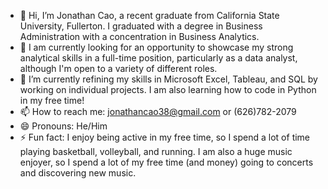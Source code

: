 - 👋 Hi, I’m Jonathan Cao, a recent graduate from California State University, Fullerton. I graduated with a degree in Business Administration with a concentration in Business Analytics.
- 👀 I am currently looking for an opportunity to showcase my strong analytical skills in a full-time position, particularly as a data analyst, although I'm open to a variety of different roles.
- 🌱 I’m currently refining my skills in Microsoft Excel, Tableau, and SQL by working on individual projects. I am also learning how to code in Python in my free time!
- 📫 How to reach me: jonathancao38@gmail.com or (626)782-2079
- 😄 Pronouns: He/Him
- ⚡ Fun fact: I enjoy being active in my free time, so I spend a lot of time playing basketball, volleyball, and running. I am also a huge music enjoyer, so I spend a lot of my free time (and money) going to concerts and discovering new music.

<!---
JonathanCao801/JonathanCao801 is a ✨ special ✨ repository because its `README.md` (this file) appears on your GitHub profile.
You can click the Preview link to take a look at your changes.
--->
